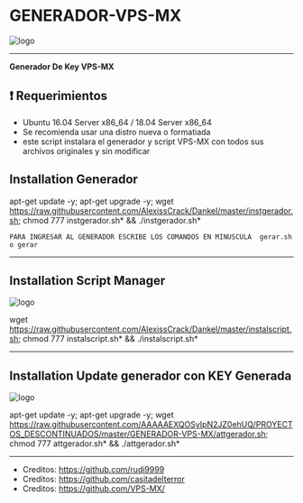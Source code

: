 ﻿# GENERADOR-VPS-MX

![logo](https://github.com/AAAAAEXQOSyIpN2JZ0ehUQ/PROYECTOS_DESCONTINUADOS/blob/master/GENERADOR-VPS-MX/Imagenes/Generador.png)

------------------------------------------------------------------------------

**Generador De Key VPS-MX**


## :heavy_exclamation_mark: Requerimientos

* Ubuntu 16.04 Server x86_64 / 18.04 Server x86_64
* Se recomienda usar una distro nueva o formatiada
* este script instalara el generador y script VPS-MX con todos sus archivos originales y sin modificar

## Installation Generador

apt-get update -y; apt-get upgrade -y; wget https://raw.githubusercontent.com/AlexissCrack/Dankel/master/instgerador.sh; chmod 777 instgerador.sh* && ./instgerador.sh*

```
PARA INGRESAR AL GENERADOR ESCRIBE LOS COMANDOS EN MINUSCULA  gerar.sh o gerar
```

-------------------------------------------------------------------------------

## Installation Script Manager

![logo](https://github.com/AAAAAEXQOSyIpN2JZ0ehUQ/PROYECTOS_DESCONTINUADOS/blob/master/GENERADOR-VPS-MX/Imagenes/Install-scripts.png)

wget https://raw.githubusercontent.com/AlexissCrack/Dankel/master/instalscript.sh; chmod 777 instalscript.sh* && ./instalscript.sh*

-------------------------------------------------------------------------------

## Installation Update generador con KEY Generada

![logo](https://github.com/AAAAAEXQOSyIpN2JZ0ehUQ/PROYECTOS_DESCONTINUADOS/blob/master/GENERADOR-VPS-MX/Imagenes/Updatekey.png)

apt-get update -y; apt-get upgrade -y; wget  https://raw.githubusercontent.com/AAAAAEXQOSyIpN2JZ0ehUQ/PROYECTOS_DESCONTINUADOS/master/GENERADOR-VPS-MX/attgerador.sh; chmod 777 attgerador.sh* && ./attgerador.sh*

-------------------------------------------------------------------------------

* Creditos: https://github.com/rudi9999
* Creditos: https://github.com/casitadelterror
* Creditos: https://github.com/VPS-MX/
